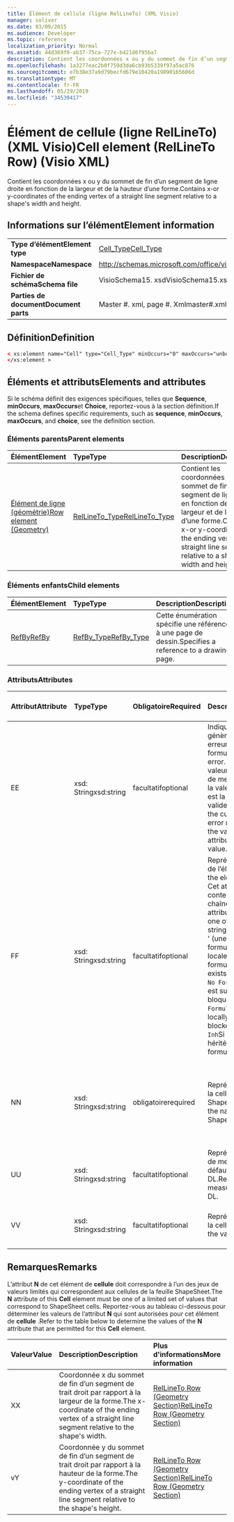 ```yaml
---
title: Élément de cellule (ligne RelLineTo) (XML Visio)
manager: soliver
ms.date: 03/09/2015
ms.audience: Developer
ms.topic: reference
localization_priority: Normal
ms.assetid: 44d369f0-ab37-75ca-727e-b421d6f95ba7
description: Contient les coordonnées x ou y du sommet de fin d’un segment de ligne droite en fonction de la largeur et de la hauteur d’une forme.
ms.openlocfilehash: 1a3277eac2b0f759d3da6cb93b5339f97a5ac876
ms.sourcegitcommit: e7b38e37a9d79becfd679e10420a19890165606d
ms.translationtype: MT
ms.contentlocale: fr-FR
ms.lasthandoff: 05/29/2019
ms.locfileid: "34539417"
---
```

# <a name="cell-element-rellineto-row-visio-xml"></a><span data-ttu-id="95992-103">Élément de cellule (ligne RelLineTo) (XML Visio)</span><span class="sxs-lookup"><span data-stu-id="95992-103">Cell element (RelLineTo Row) (Visio XML)</span></span>

<span data-ttu-id="95992-104">Contient les coordonnées x ou y du sommet de fin d’un segment de ligne droite en fonction de la largeur et de la hauteur d’une forme.</span><span class="sxs-lookup"><span data-stu-id="95992-104">Contains x-or y-coordinates of the ending vertex of a straight line segment relative to a shape's width and height.</span></span>
  
## <a name="element-information"></a><span data-ttu-id="95992-105">Informations sur l’élément</span><span class="sxs-lookup"><span data-stu-id="95992-105">Element information</span></span>

|||
|:-----|:-----|
|<span data-ttu-id="95992-106">**Type d’élément**</span><span class="sxs-lookup"><span data-stu-id="95992-106">**Element type**</span></span> <br/> |[<span data-ttu-id="95992-107">Cell_Type</span><span class="sxs-lookup"><span data-stu-id="95992-107">Cell_Type</span></span>](cell_type-complextypevisio-xml.md) <br/> |
|<span data-ttu-id="95992-108">**Namespace**</span><span class="sxs-lookup"><span data-stu-id="95992-108">**Namespace**</span></span> <br/> |http://schemas.microsoft.com/office/visio/2012/main  <br/> |
|<span data-ttu-id="95992-109">**Fichier de schéma**</span><span class="sxs-lookup"><span data-stu-id="95992-109">**Schema file**</span></span> <br/> |<span data-ttu-id="95992-110">VisioSchema15. xsd</span><span class="sxs-lookup"><span data-stu-id="95992-110">VisioSchema15.xsd</span></span>  <br/> |
|<span data-ttu-id="95992-111">**Parties de document**</span><span class="sxs-lookup"><span data-stu-id="95992-111">**Document parts**</span></span> <br/> |<span data-ttu-id="95992-112">Master #. xml, page #. Xml</span><span class="sxs-lookup"><span data-stu-id="95992-112">master#.xml, page#.xml</span></span>  <br/> |
   
## <a name="definition"></a><span data-ttu-id="95992-113">Définition</span><span class="sxs-lookup"><span data-stu-id="95992-113">Definition</span></span>

```XML
< xs:element name="Cell" type="Cell_Type" minOccurs="0" maxOccurs="unbounded" >
</xs:element >
```

## <a name="elements-and-attributes"></a><span data-ttu-id="95992-114">Éléments et attributs</span><span class="sxs-lookup"><span data-stu-id="95992-114">Elements and attributes</span></span>

<span data-ttu-id="95992-115">Si le schéma définit des exigences spécifiques, telles que **Sequence**, **minOccurs**, **maxOccurs**et **Choice**, reportez-vous à la section définition.</span><span class="sxs-lookup"><span data-stu-id="95992-115">If the schema defines specific requirements, such as **sequence**, **minOccurs**, **maxOccurs**, and **choice**, see the definition section.</span></span> 
  
### <a name="parent-elements"></a><span data-ttu-id="95992-116">Éléments parents</span><span class="sxs-lookup"><span data-stu-id="95992-116">Parent elements</span></span>

|<span data-ttu-id="95992-117">**Élément**</span><span class="sxs-lookup"><span data-stu-id="95992-117">**Element**</span></span>|<span data-ttu-id="95992-118">**Type**</span><span class="sxs-lookup"><span data-stu-id="95992-118">**Type**</span></span>|<span data-ttu-id="95992-119">**Description**</span><span class="sxs-lookup"><span data-stu-id="95992-119">**Description**</span></span>|
|:-----|:-----|:-----|
|[<span data-ttu-id="95992-120">Élément de ligne (géométrie)</span><span class="sxs-lookup"><span data-stu-id="95992-120">Row element (Geometry)</span></span>](row-element-geometry-sectionvisio-xml.md) <br/> |[<span data-ttu-id="95992-121">RelLineTo_Type</span><span class="sxs-lookup"><span data-stu-id="95992-121">RelLineTo_Type</span></span>](rellineto_type-complextypevisio-xml.md) <br/> |<span data-ttu-id="95992-122">Contient les coordonnées x ou y du sommet de fin d’un segment de ligne droite en fonction de la largeur et de la hauteur d’une forme.</span><span class="sxs-lookup"><span data-stu-id="95992-122">Contains x-or y-coordinates of the ending vertex of a straight line segment relative to a shape's width and height.</span></span>  <br/> |
   
### <a name="child-elements"></a><span data-ttu-id="95992-123">Éléments enfants</span><span class="sxs-lookup"><span data-stu-id="95992-123">Child elements</span></span>

|<span data-ttu-id="95992-124">**Élément**</span><span class="sxs-lookup"><span data-stu-id="95992-124">**Element**</span></span>|<span data-ttu-id="95992-125">**Type**</span><span class="sxs-lookup"><span data-stu-id="95992-125">**Type**</span></span>|<span data-ttu-id="95992-126">**Description**</span><span class="sxs-lookup"><span data-stu-id="95992-126">**Description**</span></span>|
|:-----|:-----|:-----|
|[<span data-ttu-id="95992-127">RefBy</span><span class="sxs-lookup"><span data-stu-id="95992-127">RefBy</span></span>](refby-element-cell_type-complextypevisio-xml.md) <br/> |[<span data-ttu-id="95992-128">RefBy_Type</span><span class="sxs-lookup"><span data-stu-id="95992-128">RefBy_Type</span></span>](refby_type-complextypevisio-xml.md) <br/> |<span data-ttu-id="95992-129">Cette énumération spécifie une référence à une page de dessin.</span><span class="sxs-lookup"><span data-stu-id="95992-129">Specifies a reference to a drawing page.</span></span>  <br/> |
   
### <a name="attributes"></a><span data-ttu-id="95992-130">Attributs</span><span class="sxs-lookup"><span data-stu-id="95992-130">Attributes</span></span>

|<span data-ttu-id="95992-131">**Attribut**</span><span class="sxs-lookup"><span data-stu-id="95992-131">**Attribute**</span></span>|<span data-ttu-id="95992-132">**Type**</span><span class="sxs-lookup"><span data-stu-id="95992-132">**Type**</span></span>|<span data-ttu-id="95992-133">**Obligatoire**</span><span class="sxs-lookup"><span data-stu-id="95992-133">**Required**</span></span>|<span data-ttu-id="95992-134">**Description**</span><span class="sxs-lookup"><span data-stu-id="95992-134">**Description**</span></span>|<span data-ttu-id="95992-135">**Valeurs possibles**</span><span class="sxs-lookup"><span data-stu-id="95992-135">**Possible values**</span></span>|
|:-----|:-----|:-----|:-----|:-----|
|<span data-ttu-id="95992-136">E</span><span class="sxs-lookup"><span data-stu-id="95992-136">E</span></span>  <br/> |<span data-ttu-id="95992-137">xsd: String</span><span class="sxs-lookup"><span data-stu-id="95992-137">xsd:string</span></span>  <br/> |<span data-ttu-id="95992-138">facultatif</span><span class="sxs-lookup"><span data-stu-id="95992-138">optional</span></span>  <br/> |<span data-ttu-id="95992-139">Indique que la formule génère une erreur.</span><span class="sxs-lookup"><span data-stu-id="95992-139">Indicates that the formula evaluates to an error.</span></span> <span data-ttu-id="95992-140">La valeur **E** est la valeur actuelle (chaîne de message d’erreur); la valeur de l’attribut **V** est la dernière valeur valide.</span><span class="sxs-lookup"><span data-stu-id="95992-140">The value of **E** is the current value (an error message string); the value of the **V** attribute is the last valid value.</span></span>  <br/> |<span data-ttu-id="95992-141">Chaîne de message d’erreur.</span><span class="sxs-lookup"><span data-stu-id="95992-141">An error message string.</span></span>  <br/> |
|<span data-ttu-id="95992-142">F</span><span class="sxs-lookup"><span data-stu-id="95992-142">F</span></span>  <br/> |<span data-ttu-id="95992-143">xsd: String</span><span class="sxs-lookup"><span data-stu-id="95992-143">xsd:string</span></span>  <br/> |<span data-ttu-id="95992-144">facultatif</span><span class="sxs-lookup"><span data-stu-id="95992-144">optional</span></span>  <br/> | <span data-ttu-id="95992-145">Représente la formule de l’élément.</span><span class="sxs-lookup"><span data-stu-id="95992-145">Represents the element's formula.</span></span> <span data-ttu-id="95992-146">Cet attribut peut contenir l’une des chaînes suivantes:</span><span class="sxs-lookup"><span data-stu-id="95992-146">This attribute can contain one of the following strings:</span></span>  <br/>  <span data-ttu-id="95992-147">' (une formule) 'si la formule existe localement</span><span class="sxs-lookup"><span data-stu-id="95992-147">'(some formula)' if the formula exists locally</span></span>  <br/>  <span data-ttu-id="95992-148">`No Formula`Si la formule est supprimée ou bloquée localement</span><span class="sxs-lookup"><span data-stu-id="95992-148">`No Formula` if the formula is locally deleted or blocked</span></span>  <br/>  <span data-ttu-id="95992-149">`Inh`Si la formule est héritée.</span><span class="sxs-lookup"><span data-stu-id="95992-149">`Inh` if the formula is inherited.</span></span>  <br/> |<span data-ttu-id="95992-150">Une formule.</span><span class="sxs-lookup"><span data-stu-id="95992-150">A formula.</span></span>  <br/> |
|<span data-ttu-id="95992-151">N</span><span class="sxs-lookup"><span data-stu-id="95992-151">N</span></span>  <br/> |<span data-ttu-id="95992-152">xsd: String</span><span class="sxs-lookup"><span data-stu-id="95992-152">xsd:string</span></span>  <br/> |<span data-ttu-id="95992-153">obligatoire</span><span class="sxs-lookup"><span data-stu-id="95992-153">required</span></span>  <br/> |<span data-ttu-id="95992-154">Représente le nom de la cellule ShapeSheet.</span><span class="sxs-lookup"><span data-stu-id="95992-154">Represents the name of the ShapeSheet cell.</span></span>  <br/> |<span data-ttu-id="95992-155">Nom de la cellule ShapeSheet.</span><span class="sxs-lookup"><span data-stu-id="95992-155">The name of the ShapeSheet cell.</span></span>  <br/> <span data-ttu-id="95992-156">Consultez la section Remarques ci-dessous.</span><span class="sxs-lookup"><span data-stu-id="95992-156">See the Remarks section below.</span></span>  <br/> |
|<span data-ttu-id="95992-157">U</span><span class="sxs-lookup"><span data-stu-id="95992-157">U</span></span>  <br/> |<span data-ttu-id="95992-158">xsd: String</span><span class="sxs-lookup"><span data-stu-id="95992-158">xsd:string</span></span>  <br/> |<span data-ttu-id="95992-159">facultatif</span><span class="sxs-lookup"><span data-stu-id="95992-159">optional</span></span>  <br/> |<span data-ttu-id="95992-160">Représente une unité de mesure la valeur par défaut est DL.</span><span class="sxs-lookup"><span data-stu-id="95992-160">Represents a unit of measure The default is DL.</span></span>  <br/> |<span data-ttu-id="95992-161">Unités de la cellule.</span><span class="sxs-lookup"><span data-stu-id="95992-161">The units of the cell.</span></span>  <br/> |
|<span data-ttu-id="95992-162">V</span><span class="sxs-lookup"><span data-stu-id="95992-162">V</span></span>  <br/> |<span data-ttu-id="95992-163">xsd: String</span><span class="sxs-lookup"><span data-stu-id="95992-163">xsd:string</span></span>  <br/> |<span data-ttu-id="95992-164">facultatif</span><span class="sxs-lookup"><span data-stu-id="95992-164">optional</span></span>  <br/> |<span data-ttu-id="95992-165">Représente la valeur de la cellule.</span><span class="sxs-lookup"><span data-stu-id="95992-165">Represents the value of the cell.</span></span>  <br/> |<span data-ttu-id="95992-166">Valeur de la cellule ShapeSheet.</span><span class="sxs-lookup"><span data-stu-id="95992-166">The value of the ShapeSheet cell.</span></span>  <br/> |
   
## <a name="remarks"></a><span data-ttu-id="95992-167">Remarques</span><span class="sxs-lookup"><span data-stu-id="95992-167">Remarks</span></span>

<span data-ttu-id="95992-168">L’attribut **N** de cet élément de **cellule** doit correspondre à l’un des jeux de valeurs limités qui correspondent aux cellules de la feuille ShapeSheet.</span><span class="sxs-lookup"><span data-stu-id="95992-168">The **N** attribute of this **Cell** element must be one of a limited set of values that correspond to ShapeSheet cells.</span></span> <span data-ttu-id="95992-169">Reportez-vous au tableau ci-dessous pour déterminer les valeurs de l’attribut **N** qui sont autorisées pour cet élément de **cellule** .</span><span class="sxs-lookup"><span data-stu-id="95992-169">Refer to the table below to determine the values of the **N** attribute that are permitted for this **Cell** element.</span></span> 
  
|<span data-ttu-id="95992-170">**Valeur**</span><span class="sxs-lookup"><span data-stu-id="95992-170">**Value**</span></span>|<span data-ttu-id="95992-171">**Description**</span><span class="sxs-lookup"><span data-stu-id="95992-171">**Description**</span></span>|<span data-ttu-id="95992-172">**Plus d’informations**</span><span class="sxs-lookup"><span data-stu-id="95992-172">**More information**</span></span>|
|:-----|:-----|:-----|
|<span data-ttu-id="95992-173">X</span><span class="sxs-lookup"><span data-stu-id="95992-173">X</span></span>  <br/> |<span data-ttu-id="95992-174">Coordonnée x du sommet de fin d’un segment de trait droit par rapport à la largeur de la forme.</span><span class="sxs-lookup"><span data-stu-id="95992-174">The x-coordinate of the ending vertex of a straight line segment relative to the shape's width.</span></span>  <br/> |[<span data-ttu-id="95992-175">RelLineTo Row (Geometry Section)</span><span class="sxs-lookup"><span data-stu-id="95992-175">RelLineTo Row (Geometry Section)</span></span>](rellineto-row-geometry-section.md) <br/> |
|<span data-ttu-id="95992-176">v</span><span class="sxs-lookup"><span data-stu-id="95992-176">Y</span></span>  <br/> |<span data-ttu-id="95992-177">Coordonnée y du sommet de fin d’un segment de trait droit par rapport à la hauteur de la forme.</span><span class="sxs-lookup"><span data-stu-id="95992-177">The y-coordinate of the ending vertex of a straight line segment relative to the shape's height.</span></span>  <br/> |[<span data-ttu-id="95992-178">RelLineTo Row (Geometry Section)</span><span class="sxs-lookup"><span data-stu-id="95992-178">RelLineTo Row (Geometry Section)</span></span>](rellineto-row-geometry-section.md) <br/> |
   

